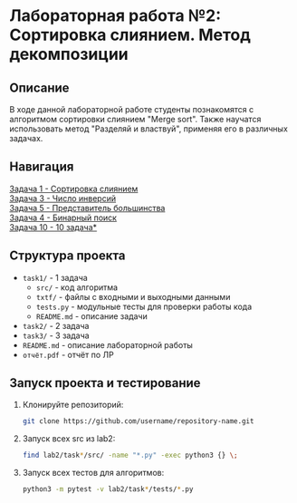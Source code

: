 # Лабораторная работа №2: Сортировка слиянием. Метод декомпозиции

## Описание
В ходе данной лабораторной работе студенты познакомятся с алгоритмом сортировки слиянием "Merge sort".
Также научатся использовать метод "Разделяй и властвуй", применяя его в различных задачах.

## Навигация
[Задача 1 - Сортировка слиянием](task1/README.md)\
[Задача 3 - Число инверсий](task2/README.md)\
[Задача 5 - Представитель большинства](task3/README.md)\
[Задача 4 - Бинарный поиск](task4/README.md)\
[Задача 10 - 10 задача*](task5/README.md)

## Структура проекта
- `task1/` - 1 задача
  - `src/` - код алгоритма
  - `txtf/` - файлы с входными и выходными данными
  - `tests.py` - модульные тесты для проверки работы кода
  - `README.md` - описание задачи
- `task2/` - 2 задача
- `task3/` - 3 задача
- `README.md` - описание лабораторной работы
- `отчёт.pdf` - отчёт по ЛР

## Запуск проекта и тестирование
1. Клонируйте репозиторий:
    ```bash
    git clone https://github.com/username/repository-name.git
2. Запуск всех src из lab2:
    ```bash
    find lab2/task*/src/ -name "*.py" -exec python3 {} \;
3. Запуск всех тестов для алгоритмов:
    ```bash
    python3 -m pytest -v lab2/task*/tests/*.py
